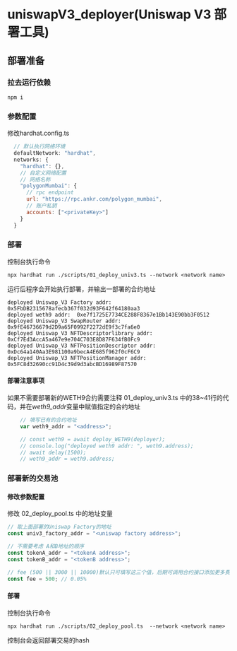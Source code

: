 # uniswapV3_deployer(Uniswap V3 部署工具)

## 部署准备
### 拉去运行依赖
```shell
npm i
```

### 参数配置
修改hardhat.config.ts
```javascript
  // 默认执行网络环境
  defaultNetwork: "hardhat",
  networks: {
    "hardhat": {},
    // 自定义网络配置
    // 网络名称
    "polygonMumbai": {
      // rpc endpoint
      url: "https://rpc.ankr.com/polygon_mumbai",
      // 账户私钥
      accounts: ["<privateKey>"]
    }
  }
```

### 部署
控制台执行命令
```shell
npx hardhat run ./scripts/01_deploy_univ3.ts --network <network name>
```
运行后程序会开始执行部署，并输出一部署的合约地址
```shell
deployed Uniswap_V3 Factory addr:  0x5FbDB2315678afecb367f032d93F642f64180aa3
deployed weth9 addr:  0xe7f1725E7734CE288F8367e1Bb143E90bb3F0512
deployed Uniswap_V3 SwapRouter addr:  0x9fE46736679d2D9a65F0992F2272dE9f3c7fa6e0
deployed Uniswap_V3 NFTDescriptorlibrary addr:  0xCf7Ed3AccA5a467e9e704C703E8D87F634fB0Fc9
deployed Uniswap_V3 NFTPositionDescriptor addr:  0xDc64a140Aa3E981100a9becA4E685f962f0cF6C9
deployed Uniswap_V3 NFTPositionManager addr:  0x5FC8d32690cc91D4c39d9d3abcBD16989F87570
```

#### 部署注意事项
如果不需要部署新的WETH9合约需要注释 01_deploy_univ3.ts 中的38~41行的代码，并在*weth9_addr*变量中赋值指定的合约地址
```typescript
    // 填写已有的合约地址
    var weth9_addr = "<address>";

    // const weth9 = await deploy_WETH9(deployer);
    // console.log("deployed weth9 addr: ", weth9.address);
    // await delay(1500);
    // weth9_addr = weth9.address;
```

### 部署新的交易池
#### 修改参数配置
修改 02_deploy_pool.ts 中的地址变量
```typescript
// 取上面部署的Uniswap Factory的地址
const univ3_factory_addr = "<uniswap factory address>";

// 不需要考虑 A和B地址的顺序
const tokenA_addr = "<tokenA address>";
const tokenB_addr = "<tokenB address>";

// fee (500 || 3000 || 10000)默认只可填写这三个值，后期可调用合约接口添加更多费率选择，或者接修改源码
const fee = 500; // 0.05%
```

#### 部署
控制台执行命令
```shell
npx hardhat run ./scripts/02_deploy_pool.ts  --network <network name> 
```
控制台会返回部署交易的hash